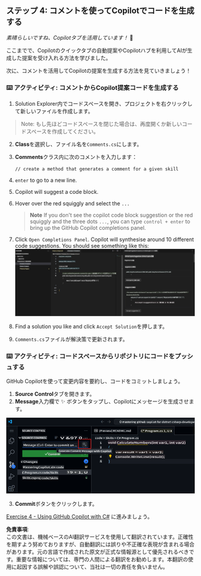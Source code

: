 ## ステップ 4: コメントを使ってCopilotでコードを生成する

_素晴らしいですね、Copilotタブを活用しています！_ 🎉

ここまでで、Copilotのクイックタブの自動提案やCopilotハブを利用してAIが生成した提案を受け入れる方法を学びました。

次に、コメントを活用してCopilotの提案を生成する方法を見ていきましょう！

### ⌨️ アクティビティ: コメントからCopilot提案コードを生成する

1. Solution Explorer内でコードスペースを開き、プロジェクトを右クリックして新しいファイルを作成します。

> Note: もし先ほどコードスペースを閉じた場合は、再度開くか新しいコードスペースを作成してください。

2. **Class**を選択し、ファイル名を`Comments.cs`にします。
3. **Comments**クラス内に次のコメントを入力します：
   ```
   // create a method that generates a comment for a given skill
   ```
4. `enter` to go to a new line.
5. Copilot will suggest a code block.
6. Hover over the red squiggly and select the `...`

   > **Note**
   > If you don't see the copilot code block suggestion or the red squiggly and the three dots `...`, you can type `control + enter` to bring up the GitHub Copilot completions panel.

7. Click `Open Completions Panel`. Copilot will synthesise around 10 different code suggestions. You should see something like this:
   ![VS Code showing suggestions to a comment](../../../../translated_images/4-copilot-comment-0.6d733817584d7c65751a01a4f4bf7090f6ef3c6923baeb6d10f08b09eed81b1e.ja.png)
8. Find a solution you like and click `Accept Solution`を押します。
9. `Comments.cs`ファイルが解決策で更新されます。

### ⌨️ アクティビティ: コードスペースからリポジトリにコードをプッシュする

GitHub Copilotを使って変更内容を要約し、コードをコミットしましょう。

1. **Source Control**タブを開きます。
2. **Message**入力欄で ✨ ボタンをタップし、Copilotにメッセージを生成させます。

![Copilotでメッセージを生成するために開かれたコミットタブ](../../../../translated_images/2-skills-commit.a21070faad74ea7fda9187f6f246c0dedc9bfc02d1c89dfe0554c9f0b28f2994.ja.png)

3. **Commit**ボタンをクリックします。

[Exercise 4 - Using GitHub Copilot with C#](../../04-Using-GitHub-Copilot-with-CSharp/README.md) に進みましょう。

**免責事項**:  
この文書は、機械ベースのAI翻訳サービスを使用して翻訳されています。正確性を期すよう努めておりますが、自動翻訳には誤りや不正確な表現が含まれる場合があります。元の言語で作成された原文が正式な情報源として優先されるべきです。重要な情報については、専門の人間による翻訳をお勧めします。本翻訳の使用に起因する誤解や誤認について、当社は一切の責任を負いません。